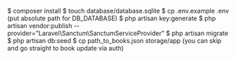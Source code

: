 $ composer install
$ touch database/database.sqlite
$ cp .env.example .env (put absolute path for DB_DATABASE)
$ php artisan key:generate
$ php artisan vendor:publish --provider="Laravel\Sanctum\SanctumServiceProvider"
$ php artisan migrate
$ php artisan db:seed 
$ cp path_to_books.json storage/app (you can skip and go straight to book update via auth)

